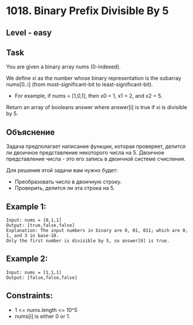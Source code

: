 # 1018. Binary Prefix Divisible By 5


## Level - easy


## Task
You are given a binary array nums (0-indexed).

We define xi as the number whose binary representation is the subarray nums[0..i] (from most-significant-bit to least-significant-bit).
- For example, if nums = [1,0,1], then x0 = 1, x1 = 2, and x2 = 5.

Return an array of booleans answer where answer[i] is true if xi is divisible by 5.


## Объяснение
Задача  предполагает написание функции, которая проверяет, делится ли двоичное представление некоторого числа на 5. 
Двоичное представление числа - это его запись в двоичной системе счисления.

Для решения этой задачи вам нужно будет:
- Преобразовать число в двоичную строку.
- Проверить, делится ли эта строка на 5.


## Example 1:
````
Input: nums = [0,1,1]
Output: [true,false,false]
Explanation: The input numbers in binary are 0, 01, 011; which are 0, 1, and 3 in base-10.
Only the first number is divisible by 5, so answer[0] is true.
````


## Example 2:
````
Input: nums = [1,1,1]
Output: [false,false,false]
````


## Constraints:
- 1 <= nums.length <= 10^5
- nums[i] is either 0 or 1.